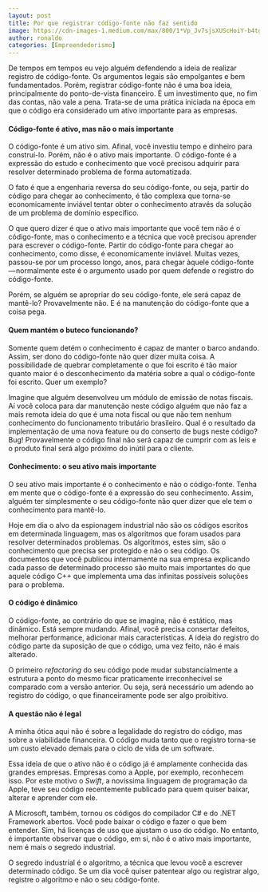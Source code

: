 ```yaml
---
layout: post
title: Por que registrar código-fonte não faz sentido
image: https://cdn-images-1.medium.com/max/800/1*Vp_Jv7sjsXUScHoiY-b4tg.jpeg
author: ronaldo
categories: [Empreendedorismo]
---
```


De tempos em tempos eu vejo alguém defendendo a ideia de
realizar registro de código-fonte. Os argumentos legais são empolgantes
e bem fundamentados. Porém, registrar código-fonte não é uma boa ideia,
principalmente do ponto-de-vista financeiro. É um investimento que, no
fim das contas, não vale a pena. Trata-se de uma prática iniciada na
época em que o código era considerado um ativo importante para as
empresas.

#### Código-fonte é ativo, mas não o mais importante

O código-fonte é um ativo sim. Afinal, você investiu tempo e dinheiro
para construí-lo. Porém, não é o ativo mais importante. O código-fonte é
a expressão do estudo e conhecimento que você precisou adquirir para
resolver determinado problema de forma automatizada.

O fato é que a engenharia reversa do seu código-fonte, ou seja, partir
do código para chegar ao conhecimento, é tão complexa que torna-se
economicamente inviável tentar obter o conhecimento através da solução
de um problema de domínio específico.

O que quero dizer é que o ativo mais importante que você tem não é o
código-fonte, mas o conhecimento e a técnica que você precisou aprender
para escrever o código-fonte. Partir do código-fonte para chegar ao
conhecimento, como disse, é economicamente inviável. Muitas vezes,
passou-se por um processo longo, anos, para chegar àquele
código-fonte — normalmente este é o argumento usado por quem defende o
registro do código-fonte.

Porém, se alguém se apropriar do seu código-fonte, ele será capaz de
mantê-lo? Provavelmente não. E é na manutenção do código-fonte que a
coisa pega.

#### Quem mantém o buteco funcionando?

Somente quem detém o conhecimento é capaz de manter o barco andando.
Assim, ser dono do código-fonte não quer dizer muita coisa. A
possibilidade de quebrar completamente o que foi escrito é tão maior
quanto maior é o desconhecimento da matéria sobre a qual o código-fonte
foi escrito. Quer um exemplo?

Imagine que alguém desenvolveu um módulo de emissão de notas fiscais. Aí
você coloca para dar manutenção neste código alguém que não faz a mais
remota ideia do que é uma nota fiscal ou que não tem nenhum conhecimento
do funcionamento tributário brasileiro. Qual é o resultado da
implementação de uma nova feature ou do conserto de bugs neste código?
Bug! Provavelmente o código final não será capaz de cumprir com as leis
e o produto final será algo próximo do inútil para o cliente.

#### Conhecimento: o seu ativo mais importante

O seu ativo mais importante é o conhecimento e não o código-fonte. Tenha
em mente que o código-fonte é a expressão do seu conhecimento. Assim,
alguém ter simplesmente o seu código-fonte não quer dizer que ele tem o
conhecimento para mantê-lo.

Hoje em dia o alvo da espionagem industrial não são os códigos escritos
em determinada linguagem, mas os algoritmos que foram usados para
resolver determinados problemas. Os algoritmos, estes sim, são o
conhecimento que precisa ser protegido e não o seu código. Os documentos
que você publicou internamente na sua empresa explicando cada passo de
determinado processo são muito mais importantes do que aquele código C++
que implementa uma das infinitas possíveis soluções para o problema.

#### O código é dinâmico

O código-fonte, ao contrário do que se imagina, não é estático, mas
dinâmico. Está sempre mudando. Afinal, você precisa consertar defeitos,
melhorar performance, adicionar mais características. A ideia do
registro do código parte da suposição de que o código, uma vez feito,
não é mais alterado.

O primeiro *refactoring* do seu código pode mudar substancialmente a
estrutura a ponto do mesmo ficar praticamente irreconhecível se
comparado com a versão anterior. Ou seja, será necessário um adendo ao
registro do código, o que financeiramente pode ser algo proibitivo.

#### A questão não é legal

A minha ótica aqui não é sobre a legalidade do registro do código, mas
sobre a viabilidade financeira. O código muda tanto que o registro
torna-se um custo elevado demais para o ciclo de vida de um software.

Essa ideia de que o ativo não é o código já é amplamente conhecida das
grandes empresas. Empresas como a Apple, por exemplo, reconhecem isso.
Por este motivo o *Swift*, a novíssima linguagem de programação da
Apple, teve seu código recentemente publicado para quem quiser baixar,
alterar e aprender com ele.

A Microsoft, também, tornou os códigos do compilador C\# e do .NET
Framework abertos. Você pode baixar o código e fazer o que bem entender.
Sim, há licenças de uso que ajustam o uso do código. No entanto, é
importante observar que o código, em si, não é o ativo mais importante,
nem é mais o segredo industrial.

O segredo industrial é o algoritmo, a técnica que levou você a escrever
determinado código. Se um dia você quiser patentear algo ou registrar
algo, registre o algoritmo e não o seu código-fonte.

